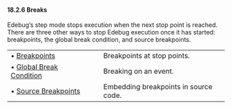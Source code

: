 

#### 18.2.6 Breaks

Edebug’s step mode stops execution when the next stop point is reached. There are three other ways to stop Edebug execution once it has started: breakpoints, the global break condition, and source breakpoints.

|                                                         |    |                                       |
| :------------------------------------------------------ | -- | :------------------------------------ |
| • [Breakpoints](Breakpoints.html)                       |    | Breakpoints at stop points.           |
| • [Global Break Condition](Global-Break-Condition.html) |    | Breaking on an event.                 |
| • [Source Breakpoints](Source-Breakpoints.html)         |    | Embedding breakpoints in source code. |

